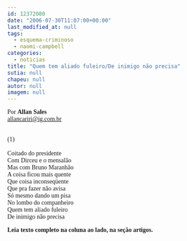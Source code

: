 ```yaml
---
id: 12372080
date: "2006-07-30T11:07:00+00:00"
last_modified_at: null
tags:
  - esquema-criminoso
  - naomi-campbell
categories:
  - noticias
title: "Quem tem aliado fuleiro/De inimigo não precisa"
sutia: null
chapeu: null
autor: null
imagem: null
---
```

<p><P><FONT face=Verdana>Por <STRONG>Allan Sales</STRONG><BR></FONT><FONT face=Verdana><A href=\"mailto:allancariri@ig.com.br\"><FONT face=Verdana>allancariri@ig.com.br</FONT></A></FONT></P><FONT face=Verdana></p>
<p><P><BR>(1)<BR></FONT><FONT face=Verdana><BR>Coitado do presidente<BR></FONT><FONT face=Verdana>Com Dirceu e o mensalão<BR></FONT><FONT face=Verdana>Mas com Bruno Maranhão<BR></FONT><FONT face=Verdana>A coisa ficou mais quente<BR></FONT><FONT face=Verdana>Que coisa inconseqüente<BR></FONT><FONT face=Verdana>Que pra fazer não avisa<BR></FONT><FONT face=Verdana>Só mesmo dando um pisa<BR></FONT><FONT face=Verdana>No lombo do companheiro<BR></FONT><FONT face=Verdana>Quem tem aliado fuleiro<BR></FONT><FONT face=Verdana>De inimigo não precisa</FONT></P></p>
<p><P><FONT face=Verdana><STRONG>Leia texto completo na coluna ao lado, na seção artigos.</STRONG></FONT></P> </p>
